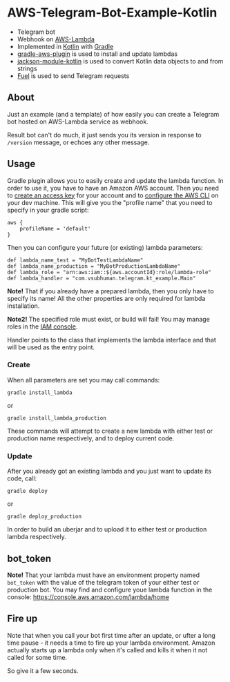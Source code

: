 # AWS-Telegram-Bot-Example-Kotlin
- Telegram bot
- Webhook on [AWS-Lambda]
- Implemented in [Kotlin] with [Gradle]
- [gradle-aws-plugin] is used to install and update lambdas
- [jackson-module-kotlin] is used to convert Kotlin data objects to and from strings
- [Fuel] is used to send Telegram requests

## About
Just an example (and a template) of how easily you can create a Telegram bot
hosted on AWS-Lambda service as webhook.

Result bot can't do much, it just sends you its version in response to `/version`
message, or echoes any other message.

## Usage
Gradle plugin allows you to easily create and update the lambda function.
In order to use it, you have to have an Amazon AWS account. Then you need to
[create an access key](http://docs.aws.amazon.com/general/latest/gr/managing-aws-access-keys.html)
for your account and to [configure the AWS CLI](http://docs.aws.amazon.com/cli/latest/userguide/cli-chap-getting-started.html)
on your dev machine. This will give you the "profile name" that you need to specify in your gradle script:
```
aws {
    profileName = 'default'
}
```
Then you can configure your future (or existing) lambda parameters:
```
def lambda_name_test = "MyBotTestLambdaName"
def lambda_name_production = "MyBotProductionLambdaName"
def lambda_role = "arn:aws:iam::${aws.accountId}:role/lambda-role"
def lambda_handler = "com.vsubhuman.telegram.kt_example.Main"
```
**Note!** That if you already have a prepared lambda, then you only have to specify its name!
All the other properties are only required for lambda installation.

**Note2!** The specified role must exist, or build will fail!
You may manage roles in the [IAM console](https://console.aws.amazon.com/iam/home).

Handler points to the class that implements the lambda interface
and that will be used as the entry point.

### Create

When all parameters are set you may call commands:
```
gradle install_lambda
```
or
```
gradle install_lambda_production
```
These commands will attempt to create a new lambda with either
test or production name respectively, and to deploy current code.

### Update

After you already got an existing lambda and you just want to update
its code, call:
```
gradle deploy
```
or
```
gradle deploy_production
```
In order to build an uberjar and to upload it to either test or production
lambda respectively.

## bot_token

**Note!** That your lambda must have an environment property named `bot_token`
with the value of the telegram token of your either test or production bot.
You may find and configure youe lambda function in the console: https://console.aws.amazon.com/lambda/home

## Fire up

Note that when you call your bot first time after an update, or ufter a long time
pause - it needs a time to fire up your lambda environment. Amazon actually starts up
a lambda only when it's called and kills it when it not called for some time.

So give it a few seconds.

[AWS-Lambda]: https://aws.amazon.com/lambda/
[Kotlin]: https://kotlinlang.org/
[Gradle]: https://gradle.org/
[gradle-aws-plugin]: https://github.com/classmethod/gradle-aws-plugin
[jackson-module-kotlin]: https://github.com/FasterXML/jackson-module-kotlin
[Fuel]: https://github.com/kittinunf/Fuel